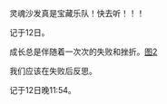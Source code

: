 
灵魂沙发真是宝藏乐队！快去听！！！

记于12日。

成长总是伴随着一次次的失败和挫折。[图2](https://smms.app/image/dFciWxKsp4Phngr)

<!-- 进入大学后，挫折并不常出现，这是好事吗？自己思想的贫瘠好像是因为缺少挫折...真正的勇士敢于直面惨淡的人生。 -->

我们应该在失败后反思。

记于12日晚11:54。
